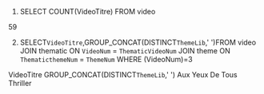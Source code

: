 1. SELECT COUNT(VideoTitre) FROM video
	
59


2. SELECT`VideoTitre`,GROUP_CONCAT(DISTINCT`ThemeLib`,' ')FROM video JOIN thematic ON `VideoNum` = `ThematicVideoNum` JOIN theme ON `ThematicthemeNum` = `ThemeNum` WHERE (VideoNum)=3


VideoTitre
GROUP_CONCAT(DISTINCT`ThemeLib`,' ')
Aux Yeux De Tous
Thriller


